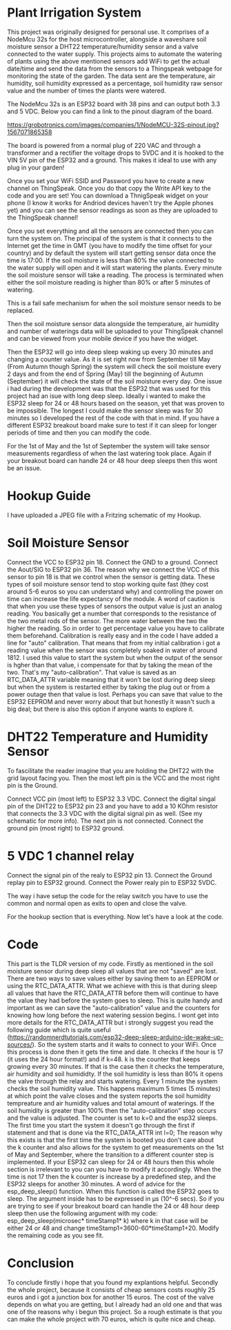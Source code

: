 # Plant Irrigation System

This project was originally designed for personal use. It comprises of a NodeMcu 32s for the host microcontroller, alongside a waveshare soil moisture sensor 
a DHT22 temperature/humidity sensor and a valve connected to the water supply. This projects aims to automate the watering of plants using the above mentioned sensors
add WiFi to get the actual date/time and send the data from the sensors to a Thingspeak webpage for monitoring the state of the garden.
The data sent are the temperature, air humidity, soil humidity expressed as a percentage, soil humidity raw sensor value and the number
of times the plants were watered.

The NodeMcu 32s is an ESP32 board with 38 pins and can output both 3.3 and 5 VDC. Below you can find a link to the pinout diagram of the board.

https://grobotronics.com/images/companies/1/NodeMCU-32S-pinout.jpg?1567071865358

The board is powered from a normal plug of 220 VAC and through a transformer and a rectifier the voltage drops to 5VDC and it is hooked to the VIN 5V pin of the ESP32
and a ground. This makes it ideal to use with any plug in your garden!

Once you set your WiFi SSID and Password you have to create a new channel on ThingSpeak. Once you do that copy the Write API key to the
code and you are set! You can download a ThnigSpeak widget on your phone (I know it works for Andriod devices haven't try the Apple phones yet)
and you can see the sensor readings as soon as they are uploaded to the ThingSpeak channel!

Once you set everything and all the sensors are connected then you can turn the system on. The principal of the system is that it connects to the Internet
get the time in GMT (you have to modify the time offset for your country) and by default the system will start getting sensor data once the time is 17:00.
If the soil moisture is less than 80% the valve connected to the water supply will open and it will start watering the plants. Every minute
the soil moisture sensor will take a reading. The process is terminated when either the soil moisture reading is higher than 80% or after 5 minutes of watering.

This is a fail safe mechanism for when the soil moisture sensor needs to be replaced.

Then the soil moisture sensor data alongside the temperature, air humidity and number of waterings data will be uploaded to your ThingSpeak channel and can be viewed from
your mobile device if you have the widget.

Then the ESP32 will go into deep sleep waking up every 30 minutes and changing a counter value. As it is set right now from September till May (From Autumn though Spring) the system will check the soil moisture every 2 days
and from the end of Spring (May) till the beginning of Autumn (September) it will check the state of the soil moisture every day.
One issue i had during the development was that the ESP32 that was used for this project had an isue with long deep sleep. Ideally i wanted to make the
ESP32 sleep for 24 or 48 hours based on the season, yet that was proven to be impossible. The longest I could make the sensor sleep was for 30 minutes so I developed the rest of the 
code with that in mind. If you have a different ESP32 breakout board make sure to test if it can sleep for longer periods of time and then you can modify the code.

For the 1st of May and the 1st of September the system will take sensor measurements regardless of when the last watering took place. Again if your breakout board can handle 24 or 48 hour deep sleeps
then this wont be an issue.

# Hookup Guide

I have uploaded a JPEG file with a Fritzing schematic of my Hookup. 

# Soil Moisture Sensor

Connect the VCC to ESP32 pin 18.
Connect the GND to a ground.
Connect the Aout/SIG to ESP32 pin 36.
The reason why we connect the VCC of this sensor to pin 18 is that we control when the sensor is getting data. These types of soil moisture sensor tend to stop working quite fast (they cost around 5-6 euros so you can understand why) and controlling the power on time can increase the life expectancy of the module. A word of caution is that when you use these types of sensors the output value is just an analog reading. You basically get a number that corresponds to the resistance of the two metal rods of the sensor. The more water between the two the higher the reading. So in order to get percentage value you have to calibrate them beforehand. Calibration is really easy and in the code I have added a line for "auto" calibration. That means that from my initial calibration i got a reading value when the sensor was completely soaked in water of around 
1812. I used this value to start the system but when the output of the sensor is hgher than that value, i compensate for that by taking the mean of the two. That's my "auto-calibration". That value is saved as an RTC_DATA_ATTR variable meaning that it won't be lost during deep sleep but when the system is restarted either by taking the plug out or from a power outage then that value is lost. Perhaps you can save that value to the ESP32 EEPROM and never worry about that but honestly it wasn't such a big deal; but there is also this option if anyone wants to explore it.

# DHT22 Temperature and Humidity Sensor

To fascilitate the reader imagine that you are holding the DHT22 with the grid layout facing you. Then the most left pin is the VCC and the most right pin is the Ground.

Connect VCC pin (most left) to ESP32 3.3 VDC.
Connect the digital singal pin of the DHT22 to ESP32 pin 23 and you have to add a 10 KOhm resistor that connects the 3.3 VDC with the digital signal pin as well. (See my schematic for more info).
The next pin is not connected.
Connect the ground pin (most right) to ESP32 ground.

# 5 VDC 1 channel relay

Connect the signal pin of the realy to ESP32 pin 13.
Connect the Ground replay pin to ESP32 ground.
Connect the Power realy pin to ESP32 5VDC.

The way i have setup the code for the relay switch you have to use the common and normal open as exits to open and close the
valve.

For the hookup section that is everything. Now let's have a look at the code.

# Code

This part is the TLDR version of my code. Firstly as mentioned in the soil moisture sensor during deep sleep all values that are not "saved" are lost. There are two ways to save values either by saving them to an EEPROM or using the RTC_DATA_ATTR. What we achieve with this is that during sleep all values that have the RTC_DATA_ATTR before them will continue to have the value they had before the system goes to sleep. This is quite handy and important as we can save the "auto-calibration" value and the counters for knowing how long before the next watering session begins. I wont get into more details for the RTC_DATA_ATTR but i strongly suggest you read the following guide which is quite useful (https://randomnerdtutorials.com/esp32-deep-sleep-arduino-ide-wake-up-sources/). So the system starts and it waits to connect to your WiFi. Once this process is done then it gets the time and date. It checks if the hour is 17 (it uses the 24 hour format!) and if k=48. k is the counter that keeps growing every 30 minutes. If that is the case then it checks the temperature, air humidity and soil humididty. If the soil humidity is less than 80% it opens the valve through the relay and starts watering. Every 1 minute the system checks the soil humidity value. This happens maximum 5 times (5 minutes) at which point the valve closes and the system reports the soil humidity tempreature and air humidity values and total amount of waterings. If the soil humidity is greater than 100% then the "auto-calibration" step occurs and the value is adjusted. The counter is set to k=0 and the esp32 sleeps. The first time you start the system it doesn't go through the first if statement and that is done via the RTC_DATA_ATTR int l=0; The reason why this exists is that the first time the system is booted you don't care about the k counter and also allows for the system to get measurements on the 1st of May and September, where the transition to a different counter step is implemented. If your ESP32 can sleep for 24 or 48 hours then this whole section is irrelevant to you can you have to modify it accordingly. When the time is not 17 then the k counter is increase by a predefined step, and the ESP32 sleeps for another 30 minutes. A word of advice for the esp_deep_sleep() function. When this function is called the ESP32 goes to sleep. The argument inside has to be expressed in μs (10^-6 secs). So if you are trying to see if your breakout board can handle the 24 or 48 hour deep sleep then use the following argument with my code: esp_deep_sleep(microsec* timeStamp1* k) where k in that case will be either 24 or 48 and change timeStamp1=3600-60*timeStamp1+20. Modify the remaining code as you see fit. 

# Conclusion

To conclude firstly i hope that you found my explantions helpful. Secondly the whole project, because it consists of cheap sensors costs roughly 25 euros and i got a junction box for another 15 euros. The cost of the valve depends on what you are getting, but I already had an old one and that was one of the reasons why i begun this project. So a rough estimate is that you can make the whole project with 70 euros, which is quite nice and cheap.
